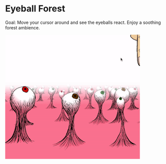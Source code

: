 # Eyeball Forest

Goal: Move your cursor around and see the eyeballs react. Enjoy a soothing forest ambience.

<a href="https://www.sophiaceleste.com/eyeball-forest/" target="_blank">
<img src="https://www.github.com/sophiavanvalkenburg/eyeball-forest/raw/master/demo.gif" />
</a>

